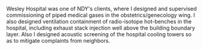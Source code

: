 Wesley Hospital was one of NDY's clients, 
where I designed and supervised commissioning of piped medical gases in the obstetrics/genecology wing. 
I also designed ventilation containment of radio-isotope hot-benches in the hospital, 
including exhaust stack injection well above the building boundary layer. 
Also I designed acoustic screening of the hospital cooling towers so as to mitigate complaints from neighbors.
